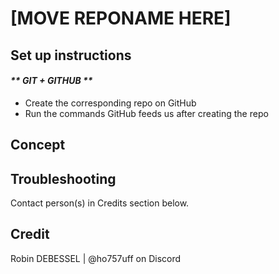
  
# [MOVE REPONAME HERE]

## Set up instructions

#### _** GIT + GITHUB **_
- Create the corresponding repo on GitHub
- Run the commands GitHub feeds us after creating the repo


## Concept


## Troubleshooting
Contact person(s) in Credits section below.

## Credit
Robin DEBESSEL | @ho757uff on Discord
